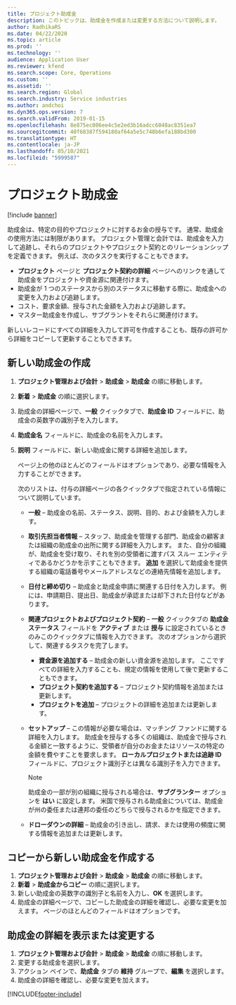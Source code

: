 ```yaml
---
title: プロジェクト助成金
description: このトピックは、助成金を作成または変更する方法について説明します。
author: RadhikaRS
ms.date: 04/22/2020
ms.topic: article
ms.prod: ''
ms.technology: ''
audience: Application User
ms.reviewer: kfend
ms.search.scope: Core, Operations
ms.custom: ''
ms.assetid: ''
ms.search.region: Global
ms.search.industry: Service industries
ms.author: andchoi
ms.dyn365.ops.version: 7
ms.search.validFrom: 2019-01-15
ms.openlocfilehash: 8e875ec086ee4c5e2ed3b16adcc6048ac8351ea7
ms.sourcegitcommit: 40f68387f594180af64a5e5c748b6efa188bd300
ms.translationtype: HT
ms.contentlocale: ja-JP
ms.lasthandoff: 05/10/2021
ms.locfileid: "5999587"
---
```

# <a name="project-grants"></a>プロジェクト助成金

[!include [banner](../includes/banner.md)]

助成金は、特定の目的やプロジェクトに対するお金の授与です。 通常、助成金の使用方法には制限があります。 プロジェクト管理と会計では、助成金を入力して追跡し、それらのプロジェクトやプロジェクト契約とのリレーションシップを定義できます。 例えば、次のタスクを実行することもできます。

- **プロジェクト** ページと **プロジェクト契約の詳細** ページへのリンクを通して助成金をプロジェクトや資金源に関連付けます。
- 助成金が 1 つのステータスから別のステータスに移動する際に、助成金への変更を入力および追跡します。
- コスト、要求金額、授与された金額を入力および追跡します。
- マスター助成金を作成し、サブグラントをそれらに関連付けます。

新しいレコードにすべての詳細を入力して許可を作成することも、既存の許可から詳細をコピーして更新することもできます。

## <a name="create-a-new-grant"></a>新しい助成金の作成

1. **プロジェクト管理および会計** \> **助成金** \> **助成金** の順に移動します。
2. **新着** \> **助成金** の順に選択します。
3. 助成金の詳細ページで、**一般** クイックタブで、**助成金 ID** フィールドに、助成金の英数字の識別子を入力します。
4. **助成金名** フィールドに、助成金の名前を入力します。
5. **説明** フィールドに、新しい助成金に関する詳細を追加します。

    ページ上の他のほとんどのフィールドはオプションであり、必要な情報を入力することができます。

    次のリストは、付与の詳細ページの各クイックタブで指定されている情報について説明しています。

    - **一般** – 助成金の名前、ステータス、説明、目的、および金額を入力します。
    - **取引先担当者情報** – スタッフ、助成金を管理する部門、助成金の顧客または組織の助成金の出所に関する詳細を入力します。 また、自分の組織が、助成金を受け取り、それを別の受領者に渡すパス スルー エンティティであるかどうかを示すこともできます。 **追加** を選択して助成金を提供する組織の電話番号やメールアドレスなどの連絡先情報を追加します。
    - **日付と締め切り** – 助成金と助成金申請に関連する日付を入力します。 例には、申請期日、提出日、助成金が承認または却下された日付などがあります。
    - **関連プロジェクトおよびプロジェクト契約** – **一般** クイックタブの **助成金ステータス** フィールドを **アクティブ** または **授与** に設定されているときのみこのクイックタブに情報を入力できます。 次のオプションから選択して、関連するタスクを完了します。

        - **資金源を追加する** – 助成金の新しい資金源を追加します。 ここですべての詳細を入力することも、規定の情報を使用して後で更新することもできます。
        - **プロジェクト契約を追加する** – プロジェクト契約情報を追加または更新します。
        - **プロジェクトを追加** – プロジェクトの詳細を追加または更新します。

    - **セットアップ** – この情報が必要な場合は、マッチング ファンドに関する詳細を入力します。 助成金を授与する多くの組織は、助成金で授与される金額と一致するように、受領者が自分のお金またはリソースの特定の金額を費やすことを要求します。 **ローカルプロジェクトまたは追跡 ID** フィールドに、プロジェクト識別子とは異なる識別子を入力できます。

        > [!NOTE]
        > 助成金の一部が別の組織に授与される場合は、**サブグランター** オプションを **はい** に設定します。 米国で授与される助成金については、助成金が州の委任または連邦の委任のどちらで授与されるかを指定できます。

    - **ドローダウンの詳細** – 助成金の引き出し、請求、または使用の頻度に関する情報を追加または更新します。

## <a name="create-a-new-grant-from-a-copy"></a>コピーから新しい助成金を作成する

1. **プロジェクト管理および会計** \> **助成金** \> **助成金** の順に移動します。
2. **新着** \> **助成金からコピー** の順に選択します。
3. 新しい助成金の英数字の識別子と名前を入力し、**OK** を選択します。
4. 助成金の詳細ページで、コピーした助成金の詳細を確認し、必要な変更を加えます。 ページのほとんどのフィールドはオプションです。

## <a name="view-or-modify-grant-details"></a>助成金の詳細を表示または変更する

1. **プロジェクト管理および会計** \> **助成金** \> **助成金** の順に移動します。
2. 変更する助成金を選択します。
3. アクション ペインで、**助成金** タブの **維持** グループで、**編集** を選択します。
4. 助成金の詳細を確認し、必要な変更を加えます。


[!INCLUDE[footer-include](../includes/footer-banner.md)]